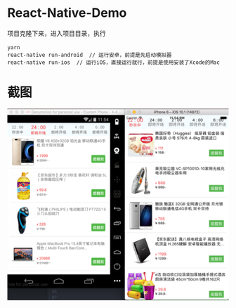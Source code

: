# React-Native-Demo
项目克隆下来，进入项目目录，执行
```
yarn
react-native run-android  // 运行安卓，前提是先启动模拟器
react-native run-ios  // 运行iOS，直接运行就行，前提是使用安装了Xcode的Mac
```
# 截图
![Android & iOS](https://github.com/Calvin92/React-Native-Demo/blob/master/screenshot/Android&iOS.png)
